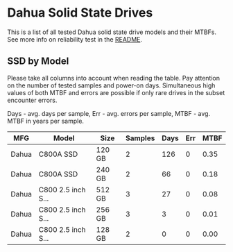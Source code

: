 Dahua Solid State Drives
========================

This is a list of all tested Dahua solid state drive models and their MTBFs. See
more info on reliability test in the [README](https://github.com/linuxhw/SMART).

SSD by Model
------------

Please take all columns into account when reading the table. Pay attention on the
number of tested samples and power-on days. Simultaneous high values of both MTBF
and errors are possible if only rare drives in the subset encounter errors.

Days - avg. days per sample,
Err  - avg. errors per sample,
MTBF - avg. MTBF in years per sample.

| MFG       | Model              | Size   | Samples | Days  | Err   | MTBF |
|-----------|--------------------|--------|---------|-------|-------|------|
| Dahua     | C800A SSD          | 120 GB | 2       | 126   | 0     | 0.35   |
| Dahua     | C800A SSD          | 240 GB | 2       | 66    | 0     | 0.18   |
| Dahua     | C800 2.5 inch S... | 512 GB | 3       | 27    | 0     | 0.08   |
| Dahua     | C800 2.5 inch S... | 256 GB | 3       | 3     | 0     | 0.01   |
| Dahua     | C800 2.5 inch S... | 128 GB | 2       | 0     | 0     | 0.00   |
